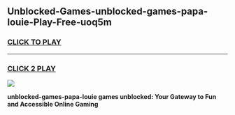 
## Unblocked-Games-unblocked-games-papa-louie-Play-Free-uoq5m
<h3>
<a href="https://premium76.site?title=unblocked-games-papa-louie&ref=20A">CLICK TO PLAY</a></h3>
<hr>

<h3>
<a href="https://premium76.site?title=unblocked-games-papa-louie&ref=20A">CLICK 2 PLAY</a>
  
</h3>

<a href="https://premium76.site?title=unblocked-games-papa-louie&ref=20A"><img src="https://clearcache.store/games.png"></a>


**unblocked-games-papa-louie games unblocked: Your Gateway to Fun and Accessible Online Gaming**
